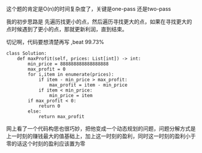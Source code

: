 这个题的肯定是O(n)的时间复杂度了，关键是one-pass 还是two-pass

我的初步思路是 先遍历找更小的点，然后遍历寻找更大的点，如果在寻找更大的点时候遇到了更小的点，那就更新利润，直到结束。

切记啊，代码要想清楚再写  ,beat 99.73%
```
class Solution:
    def maxProfit(self, prices: List[int]) -> int:
        min_price = 888888888888888888
        max_profit = 0
        for i,item in enumerate(prices):
            if item - min_price > max_profit:
                max_profit = item - min_price
            if item < min_price:
                min_price = item
        if max_profit < 0:
            return 0
        else:
            return max_profit
```

网上看了一个代码构思也很巧妙，把他变成一个动态规划的问题，问题分解方式是 上一时刻的赚钱最大的值基础上，加上这一时刻的盈利，同时这一时刻的盈利小于零的话这个时刻的盈利应该置为零

